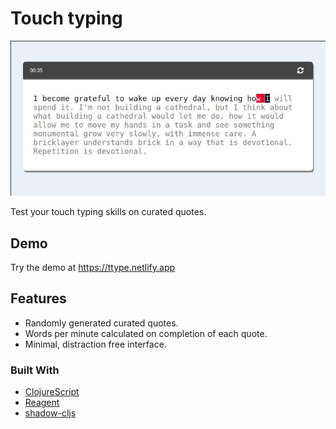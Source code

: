 # Touch typing 

![screenshot](images/demo.jpg)

Test your touch typing skills on curated quotes.

## Demo

Try the demo at https://ttype.netlify.app

## Features

- Randomly generated curated quotes.
- Words per minute calculated on completion of each quote.
- Minimal, distraction free interface.


### Built With

- [ClojureScript](https://clojurescript.org/)
- [Reagent](https://github.com/reagent-project/reagent)
- [shadow-cljs](https://github.com/thheller/shadow-cljs)


